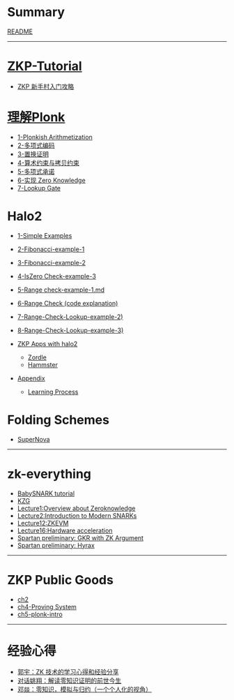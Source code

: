 # Summary

[README](../README.md)

---

# [ZKP-Tutorial](./zk-everything/zkp-learning-Roadmap.md)

- [ZKP 新手村入门攻略](./zk-everything/zkp-learning-Roadmap.md)



# [理解Plonk](./plonk-intro-cn/plonk-intro.md)

 - [1-Plonkish Arithmetization](./plonk-intro-cn/plonk-arithmetization.md)
 - [2-多项式编码](./plonk-intro-cn/plonk-lagrange-basis.md)
 - [3-置换证明](./plonk-intro-cn/plonk-permutation.md)
 - [4-算术约束与拷贝约束](./plonk-intro-cn/plonk-constraints.md)
 - [5-多项式承诺](./plonk-intro-cn/plonk-polycom.md)
 - [6-实现  Zero Knowledge](./plonk-intro-cn/plonk-randomizing.md)
 - [7-Lookup Gate](./plonk-intro-cn/plonk-lookup.md)



# Halo2

 - [1-Simple Examples](./halo2/1-Simple-Example.md)
 - [2-Fibonacci-example-1](./halo2/2-Fibonacci-example-1.md)
 - [3-Fibonacci-example-2](./halo2/3-Fibonacci-example-2.md)
 - [4-IsZero Check-example-3](./halo2/4-IsZero-Check-example-3.md)
 - [5-Range check-example-1.md](./halo2/5-Range-check.md)
 - [6-Range Check (code explanation)](./halo2/6-Range-Check(code-explanation).md)
 - [7-Range-Check-Lookup-example-2)](./halo2/7-Range-Check-lookup(example-2).md)
 - [8-Range-Check-Lookup-example-3)](./halo2/8-Range-Check(example-3).md)
 - [ZKP Apps with halo2](./halo2/ZKP-APP.md)
    - [Zordle](./halo2/Zordle.md)
    - [Hammster](./halo2/Hammster.md)

- [Appendix]()
  - [Learning Process](./halo2/wait%20todo/Learning-Process.md)

# Folding Schemes

- [SuperNova](./Nova/SuperNova.md) 

---
# zk-everything
- [BabySNARK tutorial](./zk-everything/BabySNARK%20tutorial.md)
- [KZG](./zk-everything/zk-learning-miles/KZG.md)
- [Lecture1:Overview about Zeroknowledge](./zk-everything/zk-learning-miles/Lecture1:Overview%20about%20Zeroknowledge.md)
- [Lecture2:Introduction to Modern SNARKs](./zk-everything/zk-learning-miles/Lecture2:Introduction%20to%20Modern%20SNARKs.md)
- [Lecture12:ZKEVM](./zk-everything/zk-learning-miles/Lecture12:ZKEVM.md)
- [Lecture16:Hardware acceleration](./zk-everything/zk-learning-miles/Lecture16:Hardware%20acceleration.md)
- [Spartan preliminary: GKR with ZK Argument](./zk-everything/zk-everything-joe/GKR_with_ZK_Argument.md)
- [Spartan preliminary: Hyrax](./zk-everything/zk-everything-joe/Hyrax.md)

---
# ZKP Public Goods
- [ch2](./public%20goods/第二章.md)
- [ch4-Proving System](./public%20goods/4-Proving-System.md)
- [ch5-plonk-intro](./public%20goods/5-plonk-intro.md)

---
# 经验心得

- [郭宇：ZK 技术的学习心得和经验分享](./exp/guoyu.md)
- [对话姚翔：解读零知识证明的前世今生](./exp/freeyao.md)
- [邓燚：零知识，模拟与归约（一个个人化的视角）](https://zhuanlan.zhihu.com/p/268305208)
